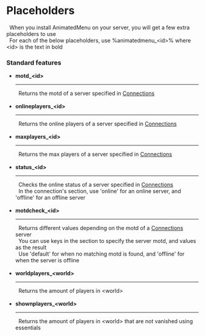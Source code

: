 <h1>Placeholders</h1>
  When you install AnimatedMenu on your server, you will get a few extra placeholders to use<br/>
  For each of the below placeholders, use %animatedmenu_&lt;id&gt;% where &lt;id&gt; is the text in bold<br/>
<h3>Standard features</h3>
<ul>
  <li id="motd_&lt;id&gt;"><b>motd_&lt;id&gt;</b><br/>
    <hr/>
      Returns the motd of a server specified in <a href="config.md#connections">Connections</a><br/>
    <br/>
  <li id="onlineplayers_&lt;id&gt;"><b>onlineplayers_&lt;id&gt;</b><br/>
    <hr/>
      Returns the online players of a server specified in <a href="config.md#connections">Connections</a><br/>
    <br/>
  <li id="maxplayers_&lt;id&gt;"><b>maxplayers_&lt;id&gt;</b><br/>
    <hr/>
      Returns the max players of a server specified in <a href="config.md#connections">Connections</a><br/>
    <br/>
  <li id="status_&lt;id&gt;"><b>status_&lt;id&gt;</b><br/>
    <hr/>
      Checks the online status of a server specified in <a href="config.md#connections">Connections</a><br/>
      In the connection's section, use 'online' for an online server, and 'offline' for an offline server<br/>
    <br/>
  <li id="motdcheck_&lt;id&gt;"><b>motdcheck_&lt;id&gt;</b><br/>
    <hr/>
      Returns different values depending on the motd of a <a href="config.md#connections">Connections</a> server<br/>
      You can use keys in the section to specify the server motd, and values as the result<br/>
      Use 'default' for when no matching motd is found, and 'offline' for when the server is offline<br/>
    <br/>
  <li id="worldplayers_&lt;world&gt;"><b>worldplayers_&lt;world&gt;</b><br/>
    <hr/>
      Returns the amount of players in &lt;world&gt;<br/>
    <br/>
  <li id="shownplayers_&lt;world&gt;"><b>shownplayers_&lt;world&gt;</b><br/>
    <hr/>
      Returns the amount of players in &lt;world&gt; that are not vanished using essentials<br/>
    <br/>
</ul>